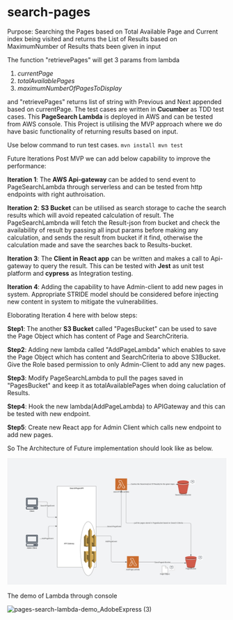 # search-pages
Purpose: Searching the Pages based on Total Available Page and Current index being visited and returns the List of Results based on MaximumNumber of Results thats been given in input

The function "retrievePages" will get 3 params from lambda
1. _currentPage_
2. _totalAvailablePages_
3. _maximumNumberOfPagesToDisplay_

and "retrievePages" returns list of string with Previous and Next appended based on currentPage.
The test cases are written in **Cucumber** as TDD test cases.
This **PageSearch Lambda** is deployed in AWS and can be tested from AWS console.
This Project is utilising the MVP approach where we do have basic functionality of returning results based on input.

Use below command to run test cases.
`mvn install
mvn test`

Future Iterations Post MVP we can add below capability to improve the performance:

**Iteration 1**: The **AWS Api-gateway** can be added to send event to PageSearchLambda through serverless and can be tested from http endpoints with right authroisation.

**Iteration 2**: **S3 Bucket** can be utilised as search storage to cache the search results which will avoid repeated calculation of result. The PageSearchLambnda will fetch the Result-json from bucket and check the availability of result by passing all input params before making any calculation, and sends the result from bucket if it find, otherwise the calculation made and save the searches back to Results-bucket.

**Iteration 3**: The **Client in React app** can be written and makes a call to Api-gateway to query the result. This can be tested with **Jest** as unit test platform and **cypress** as Integration testing.

**Iteration 4**: Adding the capability to have Admin-client to add new pages in system. Appropriate STRIDE model should be considered before injecting new content in system to mitigate the vulnerabilities.

Eloborating Iteration 4 here with below steps:

**Step1**: The another **S3 Bucket** called "PagesBucket" can be used to save the Page Object which has content of Page and SearchCriteria.

**Step2**: Adding new lambda called "AddPageLambda" which enables to save the Page Object which has content and SearchCriteria to above S3Bucket. Give the Role based permission to only Admin-Client to add any new pages.

**Step3**: Modify PageSearchLambda to pull the pages saved in "PagesBucket" and keep it as totalAvailablePages when doing caluclation of Results.

**Step4**: Hook the new lambda(AddPageLambda) to APIGateway and this can be tested with new endpoint.

**Step5**: Create new React app for Admin Client which calls new endpoint to add new pages.

So The Architecture of Future implementation should look like as below.

![Screenshot](architecture.png)



The demo of Lambda through console

![pages-search-lambda-demo_AdobeExpress (3)](https://github.com/renugaTV/search-pages/assets/15089078/fa917a02-0489-4fe3-a4c5-d88a61208602)



